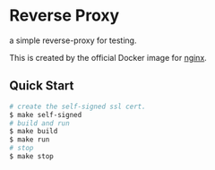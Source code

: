 # Reverse Proxy

a simple reverse-proxy for testing.

This is created by the official Docker image for [nginx](https://registry.hub.docker.com/_/nginx/).

## Quick Start

```bash
# create the self-signed ssl cert.
$ make self-signed
# build and run
$ make build
$ make run
# stop
$ make stop
```
